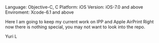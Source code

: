 Language: Objective-C, C
Platform: iOS
Version: iOS-7.0 and above
Enviroment: Xcode-6.1 and above

Here I am going to keep my current work on IPP and Apple AirPrint
Right now there is nothing special, you may not want to look into the repo.

Yuri L
